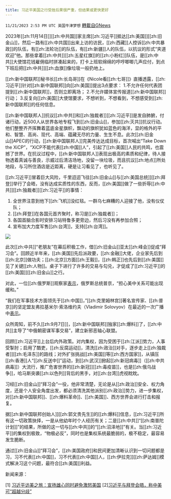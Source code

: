 ```yaml
---
title: 习近平美国之行受挫后果很严重，但结果或更快更好
---
```

`11/21/2023 2:53 PM UTC 英国牛津梦想` [轉載自GNews](https://gnews.org/articles/2000421)

2023年[[zh:11月14日]][[zh:中共国]]家主席[[zh:习近平]]抵达[[zh:美国]][[zh:旧金山]]，然后一路有[[zh:中共国]]出来上访的访民，[[zh:西藏]]人控诉[[zh:中共暴政]]的队伍，有[[zh:法轮功]]的队伍，有[[zh:新疆]]人的队伍，以抗议的形式“夹道欢迎”他。那些拿着[[zh:中共]][[zh:五星红旗]]的[[zh:小粉红]]队伍，是[[zh:中共]]大使馆花钱雇佣临时拼凑起来的，打卡上班软绵绵的哼哼唧唧几声应付，到点下班后把[[zh:中共]][[zh:血旗]]像垃圾一般扔地上。

[[zh:新中国联邦]]秘书长[[zh:长岛哥]]在《Nicole看[[zh:七哥]]》直播透露，[[zh:习近平]]针对[[zh:新中国联邦]]向[[zh:美国]]提出3点要求：
1.不允许任何代表团提到[[zh:新中国联邦]]，否则立即离场；
2.不允许媒体宣传报道[[zh:新中国联邦]]行动；
3.反复向[[zh:美国]]大使馆要求，不想听到，不想看到，不想感受到[[zh:新中国联邦]]的任何信息。

[[zh:新中国联邦人]]抗议[[zh:中共]]和[[zh:独裁者]][[zh:习近平]]是发自肺腑，付诸行动，近500人从世界各地专程飞到[[zh:旧金山]]，参加[[zh:灭共]]抗议行动。他们整整齐齐挥舞着蓝底金星旗帜，飘动的旗帜犹如蓝色的海洋，显的格外的平和、智慧、高尚、现代、高端、蕴藏无尽的力量、生生不息。此次[[zh:旧金山]]APEC的行动，[[zh:新中国联邦人]]完美传达达成目标，首次喊出“Take Down the XiCP”，“XiCP不能代表[[zh:中国]]人”，引起了[[zh:美国]]人民的共鸣，也震撼了世界。在抗议过程中，[[zh:新中国联邦人]]表现出极高的素质和纪律，待人接物透着真诚与善良，示威过后清洁场地，没留一块垃圾，而且抗议[[zh:地点]]所处地段，与习所住酒店是近距离，硬是让习看见了，也听见了。

[[zh:习近平]]冒着巨大风险，千里迢迢飞往[[zh:旧金山]]与[[zh:美国总统]][[zh:拜登]]举行了会晤，没有达成实质性的东西，反而，[[zh:美国]]做了一些折辱[[zh:中共]][[zh:独裁者]][[zh:习近平]]的事情：

1.  全世界注意到他下[[zh:飞机]]没红毯。一群乌七麻糟的人迎接了他，没有仪仗队；
2.  [[zh:拜登]]在各国元首齐聚时，称习是[[zh:独裁者]]；
3.  各国首脑合影时安排习站特鲁多更旁边，然后习没有再参加合照；
4.  宣布加大力度军售[[zh:台湾]]，支持[[zh:台湾]]。

![](https://lh7-us.googleusercontent.com/we2BqtC_YmllGKHJkSsrB0IWUP1Lxp1_JBohtyrX1aOtad6ACmCmzs0ENs3Vu4k4ZgiC_hPUHc5RYheHaCy5uIb7phmjOSCMI6Zb958MidQOYNnq6k3bdv9y9doFPxpTC9dhFE2ADzTpAtZ6D_K08A)

此次[[zh:中共]]“老朋友”在幕后积极工作，借[[zh:旧金山]]亚太[[zh:峰会]]促成“拜习会”。回顾近半年来，[[zh:美国]]先后派政要，[[zh:金融]]大佬，企业家先后到[[zh:北京]]做功夫；[[zh:北京]]方面[[zh:王毅]]，[[zh:韩正]]也先后到[[zh:美国]]见了关键[[zh:人物]]。桌子下进行了许多的交易与勾兑，才促成了[[zh:习近平]]的[[zh:美国]][[zh:旧金山]]之行。

对此，一位[[zh:俄罗斯]]观察家[表示]([https://www.scmp.com/news/china/diplomacy/article/3242081/why-did-russias-putin-talk-historic-china-ties-st-petersburg-cultural-forum](https://www.scmp.com/news/china/diplomacy/article/3242081/why-did-russias-putin-talk-historic-china-ties-st-petersburg-cultural-forum))，俄罗斯总统普京，“担心美中关系可能出现缓和。”

“我们在军事技术方面领先于[[zh:中国]]，”[[zh:克里姆林宫]]著名宣传家、[[zh:普京]]的坚定盟友弗拉基米尔·索洛维约夫（Vladimir Solovyov）在最近的一次广播中[表示]([https://www.newsweek.com/putin-vladimir-solovyov-china-xi-jinping-joe-biden-1845468](https://www.newsweek.com/putin-vladimir-solovyov-china-xi-jinping-joe-biden-1845468))。

众所周知，前不久[[zh:9月7日]]，[[zh:新中国联邦]]独家[[zh:爆料]]了，[[zh:中共]]主导了“中俄朝密谋军事交易”，建立新邪恶轴心联盟。

回顾[[zh:习近平]]上台后内外政策。对内集权，因为受困于[[zh:江派]]势力，人事受掣肘；启用了酷吏，[[zh:反腐运动]]，清洗[[zh:政治]]对手，逐步走上[[zh:独裁者]][[zh:毛泽东]]的路线；对外扩张挑战[[zh:美国]]等[[zh:西方国家]]，从镇压[[zh:香港]]人“[[zh:反送中]]”运动，到[[zh:武汉]]掀起[[zh:新冠病毒]]（[[zh:中共病毒]]）大流行，推广危害世界的[[zh:新冠]][[zh:毒疫苗]]，也是[[zh:俄乌战争]]，哈马斯突袭[[zh:以色列]]背后的黑手，对[[zh:台湾]]虎视眈眈。

习经[[zh:旧金山]]“拜习会”一役，他非常清楚，无论是从[[zh:政治]]安全、权力角度，还是个人安全角度出发，都必须清洗其他派别[[zh:政治]]势力，进一步集权，对[[zh:新中国联邦]]、[[zh:爆料革命]]、[[zh:美国]]、西方世界会进行打击和报复。

据[[zh:新中国联邦创始人]][[zh:郭文贵先生]]的[[zh:爆料]]信息，[[zh:习近平]]所有这一切政策抉择，一是从他幼年时个人经历有关；二是[[zh:中共]]“[[zh:南普陀计划]]”的结果，所做的这一切与[[zh:中共]]的“[[zh:沼泽地]]”有关。当[[zh:习近平]]的集权到极致，“物极必反”，同时也是集权系统最脆弱的，极不稳定，最容易发生脆断。

通过[[zh:旧金山]]“拜习会”，[[zh:美国政府]]和民间更加清晰认识到一切问题都是习，习不代表[[zh:中国]]，习不代表[[zh:中国]]人，[[zh:伊拉克]][[zh:萨达姆]]模式解决习这个问题，最符合[[zh:美国]]利益。

新闻来源：

[1] [习近平访美之旅：宣扬雄心同时避免激怒美国](https://cn.nytimes.com/china/20231117/china-biden-xi-summit/)
[2][习近平与拜登会晤，称中美可“超越分歧”](https://cn.nytimes.com/usa/20231116/biden-xi-meeting/)
